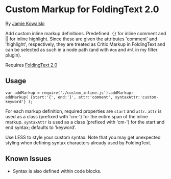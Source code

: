 # Custom Markup for FoldingText 2.0

By [Jamie Kowalski](github.com/jamiekowalski/foldingtext-extra)

Add custom inline markup definitions. Predefined: `{}` for inline comment and || for inline highlight. Since these are given the attributes 'comment' and 'highlight', respectively, they are treated as Critic Markup in FoldingText and can be selected as such in a node path (and with `#cm` and `#hl` in my filter plugin).

Requires [FoldingText 2.0](http://support.foldingtext.com/discussions/development-versions)

## Usage

    var addMarkup = require('./custom_inline.js').addMarkup;
    addMarkup( {start:'{', end:'}', attr:'comment', syntaxAttr:'custom-keyword'} );

For each markup definition, required properties are `start` and `attr`. `attr` is used as a class (prefixed with 'cm-') for the entire span of the inline markup. `syntaxAttr` is used as a class (prefixed with 'cm-') for the start and end syntax; defaults to 'keyword'.

Use LESS to style your custom syntax. Note that you may get unexpected styling when defining syntax characters already used by FoldingText.

## Known Issues

- Syntax is also defined within code blocks.
